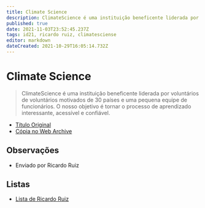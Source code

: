 ```yaml
---
title: Climate Science
description: ClimateScience é uma instituição beneficente liderada por voluntários de voluntários motivados de 30 países e uma pequena equipe de funcionários. O nosso objetivo é tornar o processo de aprendizado interessante, acessível e confiável.
published: true
date: 2021-11-03T23:52:45.237Z
tags: id21, ricardo ruiz, climatesciense
editor: markdown
dateCreated: 2021-10-29T16:05:14.732Z
---
```


# Climate Science

> ClimateScience é uma instituição beneficente liderada por voluntários de voluntários motivados de 30 países e uma pequena equipe de funcionários. O nosso objetivo é tornar o processo de aprendizado interessante, acessível e confiável.

 - [Título Original](https://climatescience.org/pt/)
 - [Cópia no Web Archive](https://web.archive.org/web/20210924125731/https://climatescience.org/pt/)

## Observações

- Enviado por Ricardo Ruiz


## Listas
- [Lista de Ricardo Ruiz](/listas/ricardo-ruiz)